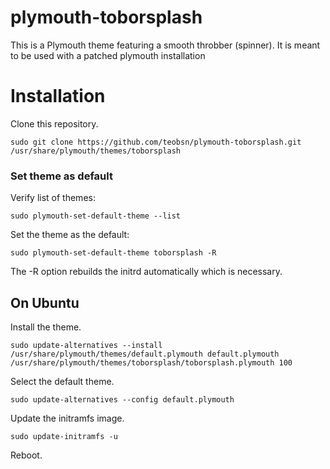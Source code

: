 # plymouth-toborsplash
This is a Plymouth theme featuring a smooth throbber (spinner). It is meant to be used with a patched plymouth installation

# Installation

Clone this repository.

    sudo git clone https://github.com/teobsn/plymouth-toborsplash.git /usr/share/plymouth/themes/toborsplash

### Set theme as default

Verify list of themes:

    sudo plymouth-set-default-theme --list

Set the theme as the default:

    sudo plymouth-set-default-theme toborsplash -R

The -R option rebuilds the initrd automatically which is necessary.

## On Ubuntu

Install the theme.

    sudo update-alternatives --install /usr/share/plymouth/themes/default.plymouth default.plymouth /usr/share/plymouth/themes/toborsplash/toborsplash.plymouth 100

Select the default theme.

    sudo update-alternatives --config default.plymouth

Update the initramfs image.

    sudo update-initramfs -u

Reboot.
